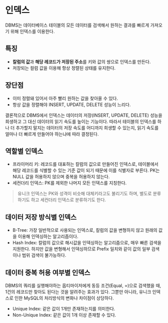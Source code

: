 # 인덱스
DBMS는 데이터베이스 테이블의 모든 데이터를 검색해서 원하는 결과를 빠르게 가져오기 위해 인덱스를 이용한다.

## 특징
- **칼럼의 값**과 **해당 레코드가 저장된 주소**를 키와 값의 쌍으로 인덱스를 만든다.
- 저장되는 컬럼 값을 이용해 항상 정렬된 상태를 유지한다.

## 장단점
- 이미 정렬돼 있어서 아주 빨리 원하는 값을 찾아올 수 있다.
- 항상 값을 정렬해야 INSERT, UPDATE, DELETE 성능이 느리다.

결론적으로 DBMS에서 인덱스는 데이터의 저장(INSERT, UPDATE, DELETE) 성능을 희생하고 그 대신 데이터의 읽기 속도를 높이는 기능이다. 따라서 테이블의 인덱스를 하나 더 추가할지 말지는 데이터의 저장 속도를 어디까지 희생할 수 있는지, 읽기 속도를 얼마나 더 빠르게 만들어야 하는냐에 따라 결정된다.

## 역할별 인덱스
- 프라이머리 키: 레코드를 대표하는 칼럼의 값으로 만들어진 인덱스로, 테이블에서 해당 레코드를 식별할 수 있는 기준 값이 되기 때문에 이를 식별자로 부른다. PK는 NULL 값을 허용하지 않으며 중복을 허용하지 않는다.
- 세컨더리 인덱스: PK를 제외한 나머지 모든 인덱스를 지칭한다.

> 유니크 인덱스는 PK와 성격이 비슷해 대체키라고도 불리기도 하며, 별도로 분류하기도 하고 세컨더리 인덱스로 분류하기도 한다.

## 데이터 저장 방식별 인덱스
- B-Tree: 가장 일반적으로 사용되는 인덱스로, 칼럼의 값을 변형하지 않고 원래의 값을 이용해 인덱싱하는 알고리즘이다.
- Hash Index: 칼럼의 값으로 해시값을 인덱싱하는 알고리즘으로, 매우 빠른 검색을 지원한다. 하지만 값을 변형해서 인덱싱하므로 Prefix 일치와 같이 값의 일부 검색이나 범위 검색이 불가능하다.
## 데이터 중복 허용 여부별 인덱스
DBMS의 쿼리를 실행해야하는 옵티마이저에게 동등 조건(Equal, =)으로 검색했을 때, 1건의 레코드만 찾아도 된다는 것을 알려주는 효과가 있다. 그뿐만 아니라, 유니크 인덱스로 인한 MySQL의 처리방식의 변화나 차이점이 상당하다.

- Unique Index: 같은 값이 1개만 존재하는지를 의미한다. 
- Non-Unique Index: 같은 값이 1개 이상 존재할 수 있다.

